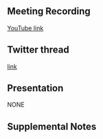 ## Meeting Recording

[YouTube link](https://twitter.com/Orthogonal_Lab/status/1545951119070924806)

## Twitter thread

[link](https://www.youtube.com/watch?v=DNUUb-dTnEQ)

## Presentation

NONE   

## Supplemental Notes
